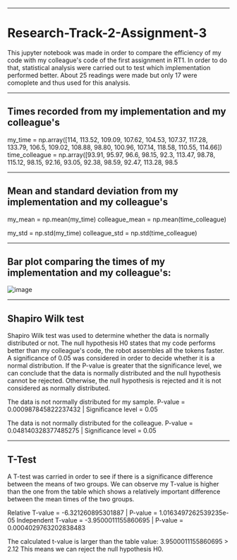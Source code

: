 -----------------------------------------
# Research-Track-2-Assignment-3

This jupyter notebook was made in order to compare the efficiency of my code with my colleague's code of the first assignment in RT1. 
In order to do that, statistical analysis were carried out to test which implementation performed better.
About 25 readings were made but only 17 were comoplete and thus used for this analysis.
   
 ---------------------------------------------------------- 
## Times recorded from my implementation and my colleague's
 
my_time = np.array([114, 113.52, 109.09, 107.62, 104.53, 107.37, 117.28, 133.79, 106.5, 109.02, 108.88, 98.80, 100.96, 107.14, 118.58, 110.55, 114.66])
time_colleague = np.array([93.91, 95.97, 96.6, 98.15, 92.3, 113.47, 98.78, 115.12, 98.15, 92.16, 93.05, 92.38, 98.59, 92.47, 113.28, 98.5

--------------------------------------------------------------------- 
## Mean and standard deviation from my implementation and my colleague's

my_mean = np.mean(my_time)
colleague_mean = np.mean(time_colleague)

my_std = np.std(my_time)
colleague_std = np.std(time_colleague)

--------------------------------------------------------------------
## Bar plot comparing the times of my implementation and my colleague's:
![image](https://github.com/jodebelle/Research-Track-2-Assignment-3/assets/114078097/d814cdb4-c21c-47c7-b646-b55106370706)

-----------------
## Shapiro Wilk test
Shapiro Wilk test was used to determine whether the data is normally distributed or not.
The null hypothesis H0 states that my code performs better than my colleague's code, the robot assembles all the tokens faster.
A significance of 0.05 was considered in order to decide whether it is a normal distribution.
If the P-value is greater that the significance level, we can conclude that the data is normally distributed and the null hypothesis cannot be rejected.
Otherwise, the null hypothesis is rejected and it is not considered as normally distributed.

The data is not normally distributed for my sample.
P-value = 0.000987845822237432 | Significance level = 0.05

The data is not normally distributed for the colleague.
P-value = 0.048140328377485275 | Significance level = 0.05

---------
## T-Test
A T-test was carried in order to see if there is a significance difference between the means of two groups.
We can observe my T-value is higher than the one from the table which shows a relatively important difference between the mean times of the two groups.

Relative T-value = -6.321260895301887 | P-value = 1.0163497262539235e-05
Independent T-value = -3.9500011155860695 | P-value = 0.0004029763202838483

The calculated t-value is larger than the table value: 3.9500011155860695 > 2.12
This means we can reject the null hypothesis H0.
